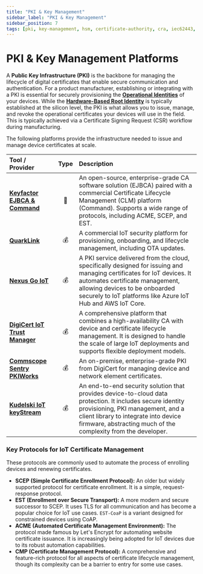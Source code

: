 ```yaml
---
title: "PKI & Key Management"
sidebar_label: "PKI & Key Management"
sidebar_position: 7
tags: [pki, key-management, hsm, certificate-authority, cra, iec62443, tools, certificates, open-source, commercial]
---
```


# PKI & Key Management Platforms

A **Public Key Infrastructure (PKI)** is the backbone for managing the lifecycle of digital certificates that enable secure communication and authentication. For a product manufacturer, establishing or integrating with a PKI is essential for securely provisioning the **[Operational Identities](../implementation/build-phase/unique-device-identity.md)** of your devices. While the **[Hardware-Based Root Identity](../implementation/build-phase/unique-device-identity.md)** is typically established at the silicon level, the PKI is what allows you to issue, manage, and revoke the operational certificates your devices will use in the field. This is typically achieved via a Certificate Signing Request (CSR) workflow during manufacturing.

The following platforms provide the infrastructure needed to issue and manage device certificates at scale.

| Tool / Provider | Type | Description |
| :--- | :--: | :--- |
| [**Keyfactor EJBCA & Command**](https://www.keyfactor.com/products/ejbca-enterprise/) | 🐙 | An open-source, enterprise-grade CA software solution (EJBCA) paired with a commercial Certificate Lifecycle Management (CLM) platform (Command). Supports a wide range of protocols, including ACME, SCEP, and EST. |
| [**QuarkLink**](https://www.cryptoquantique.com/products/quarklink/) | 💰 | A commercial IoT security platform for provisioning, onboarding, and lifecycle management, including OTA updates. |
| [**Nexus Go IoT**](https://www.nexusgroup.com/solutions/online-services/iot/) | 💰 | A PKI service delivered from the cloud, specifically designed for issuing and managing certificates for IoT devices. It automates certificate management, allowing devices to be onboarded securely to IoT platforms like Azure IoT Hub and AWS IoT Core. |
| [**DigiCert IoT Trust Manager**](https://www.digicert.com/iot-trust-manager) | 💰 | A comprehensive platform that combines a high-availability CA with device and certificate lifecycle management. It is designed to handle the scale of large IoT deployments and supports flexible deployment models. |
| [**Commscope Sentry PKIWorks**](https://www.commscopesentry.com/solutions/pkiworks-solutions) | 💰 | An on-premise, enterprise-grade PKI from DigiCert for managing device and network element certificates. |
| [**Kudelski IoT keyStream**](https://www.kudelski-iot.com/services-and-systems/keystream-iot-security-system) | 💰 | An end-to-end security solution that provides device-to-cloud data protection. It includes secure identity provisioning, PKI management, and a client library to integrate into device firmware, abstracting much of the complexity from the developer. |

### Key Protocols for IoT Certificate Management
These protocols are commonly used to automate the process of enrolling devices and renewing certificates.

-   **SCEP (Simple Certificate Enrollment Protocol):** An older but widely supported protocol for certificate enrollment. It is a simple, request-response protocol.
-   **EST (Enrollment over Secure Transport):** A more modern and secure successor to SCEP. It uses TLS for all communication and has become a popular choice for IoT use cases. `EST-CoaP` is a variant designed for constrained devices using CoAP.
-   **ACME (Automated Certificate Management Environment):** The protocol made famous by Let's Encrypt for automating website certificate issuance. It is increasingly being adopted for IoT devices due to its robust automation capabilities.
-   **CMP (Certificate Management Protocol):** A comprehensive and feature-rich protocol for all aspects of certificate lifecycle management, though its complexity can be a barrier to entry for some use cases.

<!-- Citations --> 